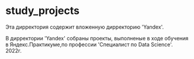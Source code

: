 # study_projects

Эта дирректория содержит вложенную дирректорию 'Yandex'.

В дирректории 'Yandex' собраны проекты, выполненые в ходе обучения в Яндекс.Практикуме,по профессии 'Специалист по Data Science'. 2022г.

